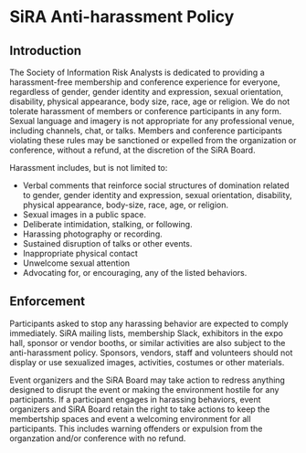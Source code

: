 # SiRA Anti-harassment Policy

## Introduction

The Society of Information Risk Analysts is dedicated to providing a harassment-free membership and conference experience for everyone, regardless of gender, gender identity and expression, sexual orientation, disability, physical appearance, body size, race, age or religion. We do not tolerate harassment of members or conference participants in any form. Sexual language and imagery is not appropriate for any professional venue, including channels, chat, or talks. Members and conference participants violating these rules may be sanctioned or expelled from the organization or conference, without a refund, at the discretion of the SiRA Board.

Harassment includes, but is not limited to:

- Verbal comments that reinforce social structures of domination related to gender, gender identity and expression, sexual orientation, disability, physical appearance, body-size, race, age, or religion.
- Sexual images in a public space.
- Deliberate intimidation, stalking, or following.
- Harassing photography or recording.
- Sustained disruption of talks or other events.
- Inappropriate physical contact
- Unwelcome sexual attention
- Advocating for, or encouraging, any of the listed behaviors.

## Enforcement

Participants asked to stop any harassing behavior are expected to comply immediately. SiRA mailing lists, membership Slack, exhibitors in the expo hall, sponsor or vendor booths, or similar activities are also subject to the anti-harassment policy. Sponsors, vendors, staff and volunteers should not display or use sexualized images, activities, costumes or other materials.

Event organizers and the SiRA Board may take action to redress anything designed to disrupt the event or making the environment hostile for any participants. If a participant engages in harassing behaviors, event organizers and SiRA Board retain the right to take actions to keep the membertship spaces and event a welcoming environment for all participants. This includes warning offenders or expulsion from the organzation and/or conference with no refund.
